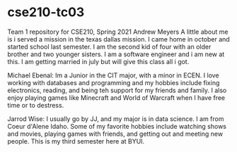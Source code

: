 # cse210-tc03
Team 1 repository for CSE210, Spring 2021
Andrew Meyers
A little about me is i served a mission in the texas dallas mission. I came home in october and
started school last semester. I am the second kid of four with an older brother and two younger
sisters. I am a software engineer and i am new at this. I am getting married in july but will give
this class all i got.

Michael Ebenal:
Im a Junior in the CIT major, with a minor in ECEN. I love working with databases and programming
and my hobbies include fixing electronics, reading, and being teh support for my friends and family.
I also enjoy playing games like Minecraft and World of Warcraft when I have free time or to destress.

Jarrod Wise:
I usually go by JJ, and my major is in data science. I am from Coeur d'Alene Idaho. 
Some of my favorite hobbies include watching shows and movies, playing games with friends,
and getting out and meeting new people. This is my third semester here at BYUI.
